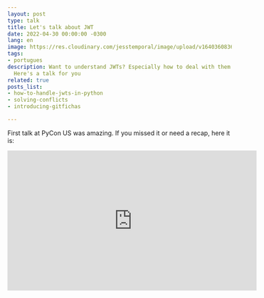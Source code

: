 ```yaml
---
layout: post
type: talk
title: Let's talk about JWT
date: 2022-04-30 00:00:00 -0300
lang: en
image: https://res.cloudinary.com/jesstemporal/image/upload/v1640360836/covers/talk_ycoaee.png
tags:
- portugues
description: Want to understand JWTs? Especially how to deal with them in python?
  Here's a talk for you
related: true
posts_list:
- how-to-handle-jwts-in-python
- solving-conflicts
- introducing-gitfichas

---
```

First talk at PyCon US was amazing. If you missed it or need a recap, here it is:

<iframe width="560" height="315" src="https://www.youtube.com/embed/JyvJYkbzBNc" title="YouTube video player" frameborder="0" allow="accelerometer; autoplay; clipboard-write; encrypted-media; gyroscope; picture-in-picture" allowfullscreen></iframe>